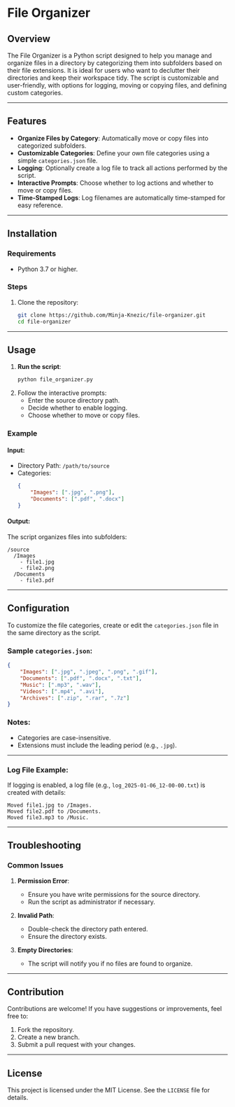 # File Organizer

## Overview
The File Organizer is a Python script designed to help you manage and organize files in a directory by categorizing them into subfolders based on their file extensions. It is ideal for users who want to declutter their directories and keep their workspace tidy. The script is customizable and user-friendly, with options for logging, moving or copying files, and defining custom categories.

---

## Features
- **Organize Files by Category**: Automatically move or copy files into categorized subfolders.
- **Customizable Categories**: Define your own file categories using a simple `categories.json` file.
- **Logging**: Optionally create a log file to track all actions performed by the script.
- **Interactive Prompts**: Choose whether to log actions and whether to move or copy files.
- **Time-Stamped Logs**: Log filenames are automatically time-stamped for easy reference.

---

## Installation

### Requirements
- Python 3.7 or higher.

### Steps
1. Clone the repository:
   ```bash
   git clone https://github.com/Minja-Knezic/file-organizer.git
   cd file-organizer
   ```

---

## Usage

1. **Run the script**:
   ```bash
   python file_organizer.py
   ```
2. Follow the interactive prompts:
   - Enter the source directory path.
   - Decide whether to enable logging.
   - Choose whether to move or copy files.

### Example
#### Input:
- Directory Path: `/path/to/source`
- Categories:
  ```json
  {
      "Images": [".jpg", ".png"],
      "Documents": [".pdf", ".docx"]
  }
  ```

#### Output:
The script organizes files into subfolders:
```
/source
  /Images
    - file1.jpg
    - file2.png
  /Documents
    - file3.pdf
```

---

## Configuration
To customize the file categories, create or edit the `categories.json` file in the same directory as the script.

### Sample `categories.json`:
```json
{
    "Images": [".jpg", ".jpeg", ".png", ".gif"],
    "Documents": [".pdf", ".docx", ".txt"],
    "Music": [".mp3", ".wav"],
    "Videos": [".mp4", ".avi"],
    "Archives": [".zip", ".rar", ".7z"]
}
```
### Notes:
- Categories are case-insensitive.
- Extensions must include the leading period (e.g., `.jpg`).

---


### **Log File Example**:
If logging is enabled, a log file (e.g., `log_2025-01-06_12-00-00.txt`) is created with details:
```
Moved file1.jpg to /Images.
Moved file2.pdf to /Documents.
Moved file3.mp3 to /Music.
```

---

## Troubleshooting

### Common Issues
1. **Permission Error**:
   - Ensure you have write permissions for the source directory.
   - Run the script as administrator if necessary.

2. **Invalid Path**:
   - Double-check the directory path entered.
   - Ensure the directory exists.

3. **Empty Directories**:
   - The script will notify you if no files are found to organize.

---

## Contribution
Contributions are welcome! If you have suggestions or improvements, feel free to:
1. Fork the repository.
2. Create a new branch.
3. Submit a pull request with your changes.

---

## License
This project is licensed under the MIT License. See the `LICENSE` file for details.




